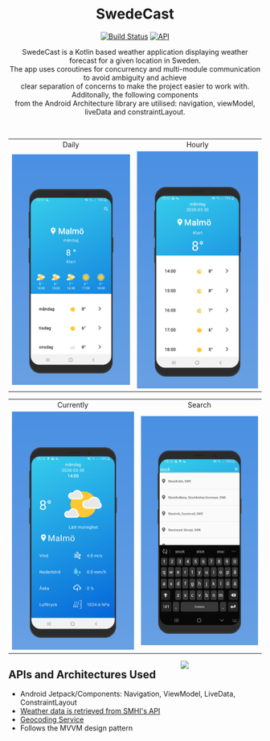 <h1 align="center">SwedeCast</h1>

<p align="center">
<a href="https://travis-ci.org/mrbenjoo/WeatherApp"><img src="https://travis-ci.org/mrbenjoo/WeatherApp.svg?branch=master" alt="Build Status"></a>
<a href="https://android-arsenal.com/api?level=21"><img alt="API" src="https://img.shields.io/badge/API-21%2B-brightgreen.svg?style=flat"/></a>
</p>

<p align="center"> 
SwedeCast is a Kotlin based weather application displaying weather forecast for a given location in Sweden.<br>
The app uses coroutines for concurrency and multi-module communication to avoid ambiguity and achieve<br>
clear separation of concerns to make the project easier to work with. Additonally, the following components <br>
from the Android Architecture library are utilised: navigation, viewModel, liveData and constraintLayout. 
</p>
</br>

<table style="text-align: center">
  <tr>
    <td align="center">Daily</td>
     <td align="center">Hourly</td>
  </tr>
  <tr>
    <td><img src="/previews/1.png"></td>
    <td><img src="/previews/2.png"></td>
  </tr>
 </table>
 
 <table>
  <tr>
    <td align="center">Currently</td>
    <td align="center">Search</td>
  </tr>
  <tr>
    <td><img src="/previews/3.png"></td>
    <td><img src="/previews/4.png"></td>
  </tr>
 </table>

<img src="/previews/preview.gif" align="right" width="32%"/>

## APIs and Architectures Used
- Android Jetpack/Components: Navigation, ViewModel, LiveData, ConstraintLayout
- [Weather data is retrieved from SMHI's API](http://opendata.smhi.se/apidocs/metfcst/index.html)
- [Geocoding Service](https://developers.arcgis.com/rest/geocode/api-reference/overview-world-geocoding-service.htm)
- Follows the MVVM design pattern


